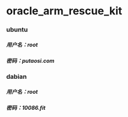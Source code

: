# oracle_arm_rescue_kit
### ubuntu
##### 用户名：root
##### 密码：putaosi.com
### dabian
##### 用户名：root
##### 密码：10086.fit
